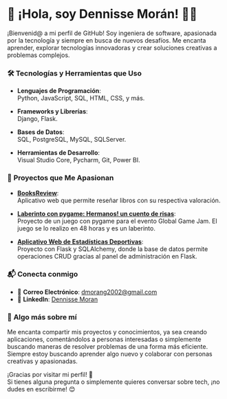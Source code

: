 # 🌟 ¡Hola, soy Dennisse Morán! 👩‍💻

¡Bienvenid@ a mi perfil de GitHub! Soy ingeniera de software, apasionada por la tecnología y siempre en busca de nuevos desafíos. Me encanta aprender, explorar tecnologías innovadoras y crear soluciones creativas a problemas complejos.

### 🛠️ **Tecnologías y Herramientas que Uso**

- **Lenguajes de Programación**:  
  Python, JavaScript, SQL, HTML, CSS, y más.
  
- **Frameworks y Librerías**:  
  Django, Flask.

- **Bases de Datos**:  
  SQL, PostgreSQL, MySQL, SQLServer.

- **Herramientas de Desarrollo**:  
  Visual Studio Core, Pycharm, Git, Power BI.

### 🌱 **Proyectos que Me Apasionan**

- **[BooksReview](https://github.com/dmorang5/BooksReview)**:  
  Aplicativo web que permite reseñar libros con su respectiva valoración.

- **[Laberinto con pygame: Hermanos! un cuento de risas](https://github.com/dmorang5/LaberintoGameJam)**:  
  Proyecto de un juego con pygame para el evento Global Game Jam. El juego se lo realizo en 48 horas y es un laberinto.

- **[Aplicativo Web de Estadísticas Deportivas](https://github.com/dmorang5/EstDeportiva)**:  
  Proyecto con Flask y SQLAlchemy, donde la base de datos permite operaciones CRUD gracias al panel de administración en Flask.

### 📬 **Conecta conmigo**

- 📧 **Correo Electrónico**: [dmorang2002@gmail.com](mailto:dmorang2002@gmail.com)
- 💼 **LinkedIn**: [Dennisse Moran](https://www.linkedin.com/in/dennisse-michelle-moran-guachichulca-93533b2b0/)

### 💬 **Algo más sobre mí**

Me encanta compartir mis proyectos y conocimientos, ya sea creando aplicaciones, comentándolos a personas interesadas o simplemente buscando maneras de resolver problemas de una forma más eficiente. Siempre estoy buscando aprender algo nuevo y colaborar con personas creativas y apasionadas.

¡Gracias por visitar mi perfil! 🚀  
Si tienes alguna pregunta o simplemente quieres conversar sobre tech, ¡no dudes en escribirme! 😊


